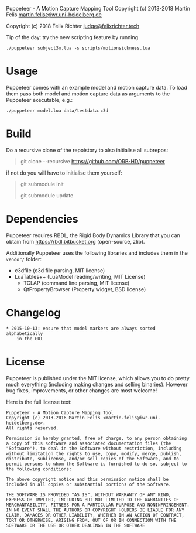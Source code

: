 Puppeteer - A Motion Capture Mapping Tool
Copyright (c) 2013-2018 Martin Felis <martin.felis@iwr.uni-heidelberg.de>

Copyright (c) 2018 Felix Richter <judge@felixrichter.tech>

Tip of the day: try the new scripting feature by running

    ./puppeteer subject3m.lua -s scripts/motionsickness.lua
    
# Usage

Puppeteer comes with an example model and motion capture data. To load them
pass both model and motion capture data as arguments to the Puppeteer
executable, e.g.:

    ./puppeteer model.lua data/testdata.c3d
    
# Build

Do a recursive clone of the repoistory to also initialise all subrepos:

>	git clone --recursive https://github.com/ORB-HD/puppeteer
	
if not do you will have to initialise them yourself: 

>	git submodule init
>	
>	git submodule update
	

# Dependencies

Puppeteer requires RBDL, the Rigid Body Dynamics Library that you can
obtain from https://rbdl.bitbucket.org (open-source, zlib).

Additionally Puppeteer uses the following libraries and includes them in
the `vendor/` folder:

  * c3dfile (c3d file parsing, MIT license)
  * LuaTables++ (LuaModel reading/writing, MIT License)
	* TCLAP (command line parsing, MIT license)
	* QtPropertyBrowser (Property widget, BSD license)

# Changelog

	* 2015-10-13: ensure that model markers are always sorted alphabetically
		in the GUI

# License

Puppeteer is published under the MIT license, which allows you to do pretty
much everything (including making changes and selling binaries). However
bug fixes, improvements, or other changes are most welcome!

Here is the full license text:

    Puppeteer - A Motion Capture Mapping Tool
    Copyright (c) 2013-2016 Martin Felis <martin.felis@iwr.uni-heidelberg.de>.
    All rights reserved.
    
    Permission is hereby granted, free of charge, to any person obtaining
    a copy of this software and associated documentation files (the
    "Software"), to deal in the Software without restriction, including
    without limitation the rights to use, copy, modify, merge, publish,
    distribute, sublicense, and/or sell copies of the Software, and to
    permit persons to whom the Software is furnished to do so, subject to
    the following conditions:
    
    The above copyright notice and this permission notice shall be
    included in all copies or substantial portions of the Software.
    
    THE SOFTWARE IS PROVIDED "AS IS", WITHOUT WARRANTY OF ANY KIND,
    EXPRESS OR IMPLIED, INCLUDING BUT NOT LIMITED TO THE WARRANTIES OF
    MERCHANTABILITY, FITNESS FOR A PARTICULAR PURPOSE AND NONINFRINGEMENT.
    IN NO EVENT SHALL THE AUTHORS OR COPYRIGHT HOLDERS BE LIABLE FOR ANY
    CLAIM, DAMAGES OR OTHER LIABILITY, WHETHER IN AN ACTION OF CONTRACT,
    TORT OR OTHERWISE, ARISING FROM, OUT OF OR IN CONNECTION WITH THE
    SOFTWARE OR THE USE OR OTHER DEALINGS IN THE SOFTWARE
